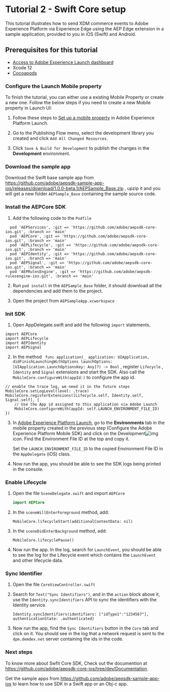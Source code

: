 # Tutorial 2 - Swift Core setup

This tutorial illustrates how to send XDM commerce events to Adobe Experience Platform via Experience Edge using the AEP Edge extension in a sample application, provided to you in iOS \(Swift\) and Android.

## Prerequisites for this tutorial

- [Access to Adobe Experience Launch dashboard](https://launch.adobe.com/)
- Xcode 12
- [Cocoapods](https://cocoapods.org/)

### Configure the Launch Mobile property

To finish the tutorial, you can either use a existing Mobile Property or create a new one. Follow the below steps if you need to create a new Mobile property in Launch UI:

1. Follow these steps to [Set up a mobile property](https://aep-sdks.gitbook.io/docs/getting-started/create-a-mobile-property) in Adobe Experience Platform Launch.

2. Go to the Publishing Flow menu, select the development library you created and click `Add All Changed Resources`. 
3. Click `Save & Build for Development` to publish the changes in the **Development** environment.

### Download the sample app

Download the Swift base sample app from https://github.com/adobe/aepsdk-sample-app-ios/releases/download/1.0.0-beta.1/AEPSample_Base.zip , upzip it and you will get a new folder `AEPSample_Base` containing the sample source code.



### Install the AEPCore SDK

1. Add the following code to the `Podfile`

```
  pod 'AEPServices', :git => 'https://github.com/adobe/aepsdk-core-ios.git', :branch => 'main'
  pod 'AEPCore', :git => 'https://github.com/adobe/aepsdk-core-ios.git', :branch => 'main'
  pod 'AEPLifecycle', :git => 'https://github.com/adobe/aepsdk-core-ios.git', :branch => 'main'
  pod 'AEPIdentity', :git => 'https://github.com/adobe/aepsdk-core-ios.git', :branch => 'main'
  pod 'AEPSignal', :git => 'https://github.com/adobe/aepsdk-core-ios.git', :branch => 'main'
  pod 'AEPRulesEngine', :git => 'https://github.com/adobe/aepsdk-rulesengine-ios.git', :branch => 'main'
```

2. Run `pod install` in the `AEPSample_Base` folder, it should download all the dependencies and add them to the project.

3. Open the project from `AEPSampleApp.xcworkspace`



### Init SDK

1. Open  AppDelegate.swift and add the following `import` statements.

```
import AEPCore
import AEPLifecycle
import AEPIdentity
import AEPSignal
```

2. In the method ` func application(_ application: UIApplication, didFinishLaunchingWithOptions launchOptions: [UIApplication.LaunchOptionsKey: Any]?) -> Bool` , register `Lifecycle` , `Identity` and `Signal` extensions and start the SDK. Also call the `MobileCore.configureWith(appId:)` to configure the app id. 

```
// enable the trace log, we need it in the future steps
MobileCore.setLogLevel(level: .trace)
MobileCore.registerExtensions([Lifecycle.self, Identity.self, Signal.self], {
    // Use the App id assigned to this application via Adobe Launch
    MobileCore.configureWith(appId: self.LAUNCH_ENVIRONMENT_FILE_ID)
})
```

3. In [Adobe Experience Platform Launch](https://experience.adobe.com/launch), go to the **Environments** tab in the mobile property created in the previous step (Configure the Adobe Experience Platform Mobile SDK) and click on the Development![img](https://firebasestorage.googleapis.com/v0/b/gitbook-28427.appspot.com/o/assets%2F-Lf1Mc1caFdNCK_mBwhe%2F-Lf1N06T8hdv0-r5jPPN%2F-Lf1N3-ofPO9fLFT1edw%2Fscreen-shot-2018-10-18-at-11.22.17-am.png?generation=1558039279051937&alt=media)icon. Find the Environment File ID at the top and copy it.

   Set the  `LAUNCH_ENVIRONMENT_FILE_ID` to the copied Environment File ID in the `AppDelegate` (iOS) class.

4. Now run the app, you should be able to see the SDK logs being printed in the console.



### Enable Lifecycle

1. Open the file `SceneDelegate.swift` and import `AEPCore`

   ```swift
   import AEPCore
   ```

2. In the `sceneWillEnterForeground` method, add:

   ```
   MobileCore.lifecycleStart(additionalContextData: nil)
   ```

3. In the `sceneDidEnterBackground` method, add:

   ```
   MobileCore.lifecyclePause()
   ```

4. Now run the app. In the log, search for ``LaunchEvent``, you should be able to see the log for the Lifecycle event which contains the `LaunchEvent` and other lifecycle data. 



### Sync Identifier

1. Open the file `CoreViewController.swift`

2. Search for `Text("Sync Identifiers")`, and in the `action` block above it,  use the `Identity.syncIdentifiers` API to sync the identifiers with the Identity service.

   ```
   Identity.syncIdentifiers(identifiers: ["idType1":"1234567"], authenticationState: .authenticated)
   ```

3. Now run the app, find the `Sync Identifiers` button in the `Core` tab and click on it. You should see in the log that a network request is sent to the `dpm.demdex.net` server containing the ids in the code.



### Next steps

To know more about Swfit Core SDK, Check out  the documention at https://github.com/adobe/aepsdk-core-ios/tree/dev/Documentation.

Get the sample apps from https://github.com/adobe/aepsdk-sample-app-ios to learn how to use SDK in a Swift app or an Obj-c app.

